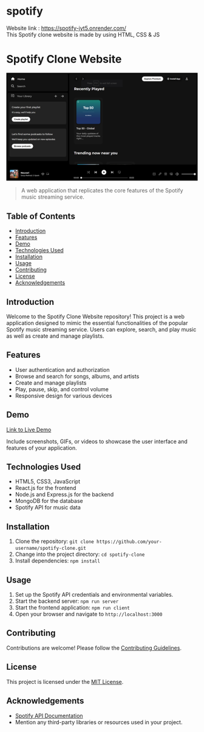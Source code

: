 # spotify

Website link : <link>https://spotify-jyt5.onrender.com/<link> <br>
This Spotify clone website is made by using HTML, CSS &amp; JS


# Spotify Clone Website

![Project Image](thumbnail.png)

> A web application that replicates the core features of the Spotify music streaming service.

## Table of Contents

- [Introduction](#introduction)
- [Features](#features)
- [Demo](#demo)
- [Technologies Used](#technologies-used)
- [Installation](#installation)
- [Usage](#usage)
- [Contributing](#contributing)
- [License](#license)
- [Acknowledgements](#acknowledgements)

## Introduction

Welcome to the Spotify Clone Website repository! This project is a web application designed to mimic the essential functionalities of the popular Spotify music streaming service. Users can explore, search, and play music as well as create and manage playlists.

## Features

- User authentication and authorization
- Browse and search for songs, albums, and artists
- Create and manage playlists
- Play, pause, skip, and control volume
- Responsive design for various devices

## Demo

[Link to Live Demo](https://your-demo-url.com)

Include screenshots, GIFs, or videos to showcase the user interface and features of your application.

## Technologies Used

- HTML5, CSS3, JavaScript
- React.js for the frontend
- Node.js and Express.js for the backend
- MongoDB for the database
- Spotify API for music data

## Installation

1. Clone the repository: `git clone https://github.com/your-username/spotify-clone.git`
2. Change into the project directory: `cd spotify-clone`
3. Install dependencies: `npm install`

## Usage

1. Set up the Spotify API credentials and environmental variables.
2. Start the backend server: `npm run server`
3. Start the frontend application: `npm run client`
4. Open your browser and navigate to `http://localhost:3000`

## Contributing

Contributions are welcome! Please follow the [Contributing Guidelines](CONTRIBUTING.md).

## License

This project is licensed under the [MIT License](LICENSE).

## Acknowledgements

- [Spotify API Documentation](https://developer.spotify.com/documentation/)
- Mention any third-party libraries or resources used in your project.
